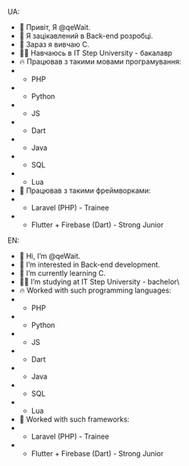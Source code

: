 UA: 

- 👋 Привіт, Я @qeWait.
- 👀 Я зацікавлений в Back-end розробці.
- 🌱 Зараз я вивчаю C.
- 👨‍🎓 Навчаюсь в IT Step University - бакалавр 
- 🔥 Працював з такими мовами програмування: 
- - PHP
- - Python
- - JS
- - Dart
- - Java
- - SQL
- - Lua
- 🛴 Працював з такими фреймворками:
- - Laravel (PHP) - Trainee
- - Flutter + Firebase (Dart) - Strong Junior

EN: 

- 👋 Hi, I’m @qeWait.
- 👀 I’m interested in Back-end development.
- 🌱 I’m currently learning C.
- 👨‍🎓 I’m studying at IT Step University - bachelor\
- 🔥 Worked with such programming languages:
- - PHP
- - Python
- - JS
- - Dart
- - Java
- - SQL
- - Lua
- 🛴 Worked with such frameworks:
- - Laravel (PHP) - Trainee
- - Flutter + Firebase (Dart) - Strong Junior

<!---
qeWait/qeWait is a ✨ special ✨ repository because its `README.md` (this file) appears on your GitHub profile.
You can click the Preview link to take a look at your changes.
--->
